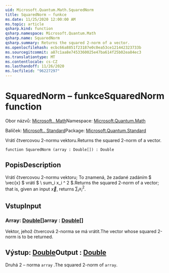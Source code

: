 ```yaml
---
uid: Microsoft.Quantum.Math.SquaredNorm
title: SquaredNorm – funkce
ms.date: 11/25/2020 12:00:00 AM
ms.topic: article
qsharp.kind: function
qsharp.namespace: Microsoft.Quantum.Math
qsharp.name: SquaredNorm
qsharp.summary: Returns the squared 2-norm of a vector.
ms.openlocfilehash: ecbc66a8851f23187e0c0ea53ce121442323733b
ms.sourcegitcommit: a87c1aa8e7453360025e47ba614f25b02ea84ec3
ms.translationtype: MT
ms.contentlocale: cs-CZ
ms.lasthandoff: 11/26/2020
ms.locfileid: "96227297"
---
```

# <a name="squarednorm-function"></a><span data-ttu-id="428c9-102">SquaredNorm – funkce</span><span class="sxs-lookup"><span data-stu-id="428c9-102">SquaredNorm function</span></span>

<span data-ttu-id="428c9-103">Obor názvů: [Microsoft.. Math](xref:Microsoft.Quantum.Math)</span><span class="sxs-lookup"><span data-stu-id="428c9-103">Namespace: [Microsoft.Quantum.Math](xref:Microsoft.Quantum.Math)</span></span>

<span data-ttu-id="428c9-104">Balíček: [Microsoft.. Standard](https://nuget.org/packages/Microsoft.Quantum.Standard)</span><span class="sxs-lookup"><span data-stu-id="428c9-104">Package: [Microsoft.Quantum.Standard](https://nuget.org/packages/Microsoft.Quantum.Standard)</span></span>


<span data-ttu-id="428c9-105">Vrátí čtvercovou 2-normu vektoru.</span><span class="sxs-lookup"><span data-stu-id="428c9-105">Returns the squared 2-norm of a vector.</span></span>

```qsharp
function SquaredNorm (array : Double[]) : Double
```


## <a name="description"></a><span data-ttu-id="428c9-106">Popis</span><span class="sxs-lookup"><span data-stu-id="428c9-106">Description</span></span>

<span data-ttu-id="428c9-107">Vrátí čtvercovou 2-normu vektoru; To znamená, že zadané zadáním $ \vec{x} $ vrátí $ \ sum_i x_i ^ 2 $.</span><span class="sxs-lookup"><span data-stu-id="428c9-107">Returns the squared 2-norm of a vector; that is, given an input $\vec{x}$, returns $\sum_i x_i^2$.</span></span>

## <a name="input"></a><span data-ttu-id="428c9-108">Vstup</span><span class="sxs-lookup"><span data-stu-id="428c9-108">Input</span></span>

### <a name="array--double"></a><span data-ttu-id="428c9-109">Array: [Double](xref:microsoft.quantum.lang-ref.double)[]</span><span class="sxs-lookup"><span data-stu-id="428c9-109">array : [Double](xref:microsoft.quantum.lang-ref.double)[]</span></span>

<span data-ttu-id="428c9-110">Vektor, jehož čtvercová 2-norma se má vrátit.</span><span class="sxs-lookup"><span data-stu-id="428c9-110">The vector whose squared 2-norm is to be returned.</span></span>



## <a name="output--double"></a><span data-ttu-id="428c9-111">Výstup: [Double](xref:microsoft.quantum.lang-ref.double)</span><span class="sxs-lookup"><span data-stu-id="428c9-111">Output : [Double](xref:microsoft.quantum.lang-ref.double)</span></span>

<span data-ttu-id="428c9-112">Druhá 2 – norma `array` .</span><span class="sxs-lookup"><span data-stu-id="428c9-112">The squared 2-norm of `array`.</span></span>